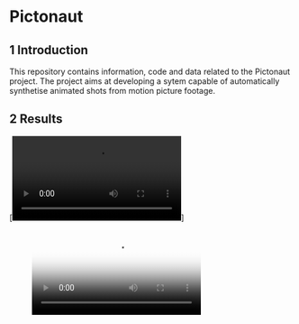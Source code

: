 # Pictonaut

## 1 Introduction

This repository contains information, code and data related to the Pictonaut project. The project aims at developing a sytem capable of  automatically synthetise animated shots from motion picture footage. 



## 2 Results

[![Watch the video](data/topgun/result_dual.mp4)]

<figure class="video_container">
  <video controls="true" allowfullscreen="true" poster="data/topgun/result_dual.mp4">
    <source src="data/topgun/result_dual.mp4" type="video/mp4">
  </video>
</figure>